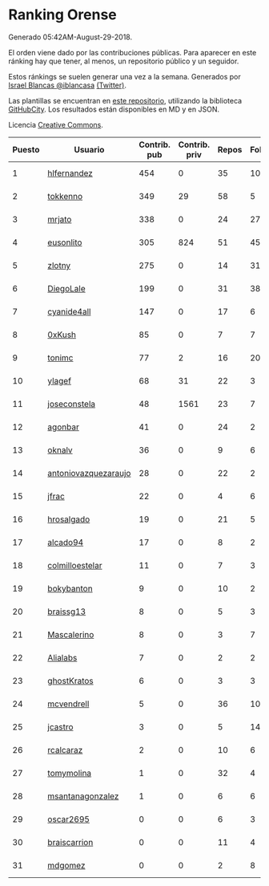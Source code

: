 # Ranking Orense

Generado 05:42AM-August-29-2018.

El orden viene dado por las contribuciones públicas. Para aparecer en este ránking hay que tener, al menos, un repositorio público y un seguidor.

Estos ránkings se suelen generar una vez a la semana. Generados por [Israel Blancas @iblancasa](https://github.com/iblancasa/) [(Twitter)](https://twitter.com/iblancasa).

Las plantillas se encuentran en [este repositorio](https://github.com/iblancasa/GH-Spanish-Ranking), utilizando la biblioteca [GitHubCity](https://github.com/iblancasa/GitHubCity). Los resultados están disponibles en MD y en JSON.

Licencia [Creative Commons](https://creativecommons.org/licenses/by/4.0/).

| Puesto   |  Usuario  | Contrib. pub | Contrib. priv |Repos| Followers | Desde |  Avatar  |
|----------|-----------|--------------|---------------|-----|-----------|-------|----------|
|1|[hlfernandez](https://github.com/hlfernandez)|454|0|35|10|2013-01-31|![hlfernandez]()|
|2|[tokkenno](https://github.com/tokkenno)|349|29|58|5|2013-11-16|![tokkenno]()|
|3|[mrjato](https://github.com/mrjato)|338|0|24|27|2013-01-31|![mrjato]()|
|4|[eusonlito](https://github.com/eusonlito)|305|824|51|45|2011-03-01|![eusonlito]()|
|5|[zlotny](https://github.com/zlotny)|275|0|14|31|2013-12-10|![zlotny]()|
|6|[DiegoLale](https://github.com/DiegoLale)|199|0|31|38|2014-01-07|![DiegoLale]()|
|7|[cyanide4all](https://github.com/cyanide4all)|147|0|17|6|2015-10-13|![cyanide4all]()|
|8|[0xKush](https://github.com/0xKush)|85|0|7|7|2014-10-26|![0xKush]()|
|9|[tonimc](https://github.com/tonimc)|77|2|16|20|2011-04-25|![tonimc]()|
|10|[ylagef](https://github.com/ylagef)|68|31|22|3|2015-11-24|![ylagef]()|
|11|[joseconstela](https://github.com/joseconstela)|48|1561|23|7|2014-01-13|![joseconstela]()|
|12|[agonbar](https://github.com/agonbar)|41|0|24|2|2012-03-19|![agonbar]()|
|13|[oknalv](https://github.com/oknalv)|36|0|9|6|2014-12-05|![oknalv]()|
|14|[antoniovazquezaraujo](https://github.com/antoniovazquezaraujo)|28|0|22|2|2011-08-17|![antoniovazquezaraujo]()|
|15|[jfrac](https://github.com/jfrac)|22|0|4|6|2012-07-17|![jfrac]()|
|16|[hrosalgado](https://github.com/hrosalgado)|19|0|21|5|2014-11-24|![hrosalgado]()|
|17|[alcado94](https://github.com/alcado94)|17|0|8|2|2016-05-05|![alcado94]()|
|18|[colmilloestelar](https://github.com/colmilloestelar)|11|0|7|3|2015-10-13|![colmilloestelar]()|
|19|[bokybanton](https://github.com/bokybanton)|9|0|10|2|2012-08-09|![bokybanton]()|
|20|[braissg13](https://github.com/braissg13)|8|0|5|3|2016-11-03|![braissg13]()|
|21|[Mascalerino](https://github.com/Mascalerino)|8|0|3|7|2014-12-05|![Mascalerino]()|
|22|[Alialabs](https://github.com/Alialabs)|7|0|2|2|2018-05-11|![Alialabs]()|
|23|[ghostKratos](https://github.com/ghostKratos)|6|0|3|3|2012-03-02|![ghostKratos]()|
|24|[mcvendrell](https://github.com/mcvendrell)|5|0|36|10|2012-06-18|![mcvendrell]()|
|25|[jcastro](https://github.com/jcastro)|3|0|5|14|2010-01-26|![jcastro]()|
|26|[rcalcaraz](https://github.com/rcalcaraz)|2|0|10|6|2013-10-24|![rcalcaraz]()|
|27|[tomymolina](https://github.com/tomymolina)|1|0|32|4|2012-01-06|![tomymolina]()|
|28|[msantanagonzalez](https://github.com/msantanagonzalez)|1|0|6|6|2014-09-22|![msantanagonzalez]()|
|29|[oscar2695](https://github.com/oscar2695)|0|0|6|3|2013-10-24|![oscar2695]()|
|30|[braiscarrion](https://github.com/braiscarrion)|0|0|11|4|2013-12-29|![braiscarrion]()|
|31|[mdgomez](https://github.com/mdgomez)|0|0|2|8|2014-11-26|![mdgomez]()|
